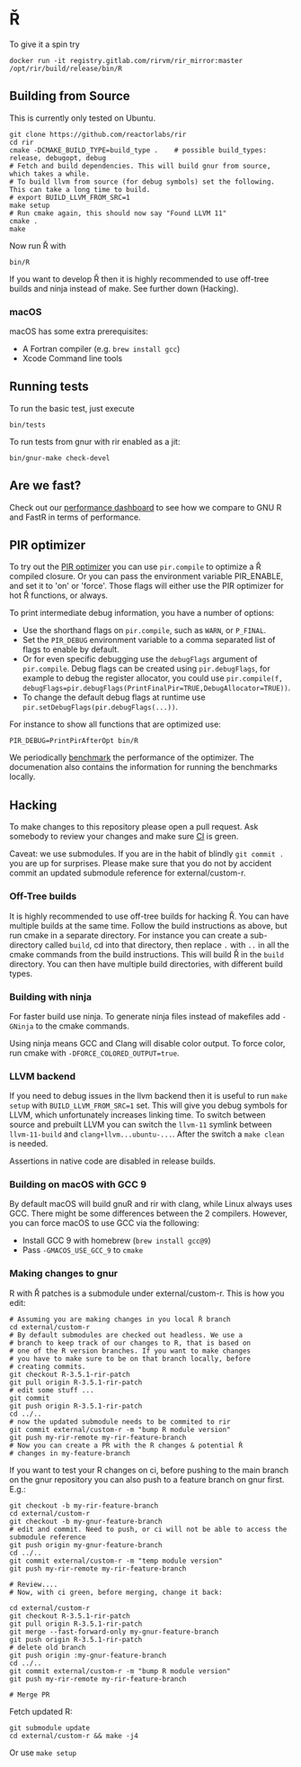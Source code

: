 # Ř

To give it a spin try

    docker run -it registry.gitlab.com/rirvm/rir_mirror:master /opt/rir/build/release/bin/R

## Building from Source

This is currently only tested on Ubuntu.

    git clone https://github.com/reactorlabs/rir
    cd rir
    cmake -DCMAKE_BUILD_TYPE=build_type .    # possible build_types: release, debugopt, debug
    # Fetch and build dependencies. This will build gnur from source, which takes a while.
    # To build llvm from source (for debug symbols) set the following. This can take a long time to build.
    # export BUILD_LLVM_FROM_SRC=1
    make setup
    # Run cmake again, this should now say "Found LLVM 11"
    cmake .
    make

Now run Ř with

    bin/R

If you want to develop Ř then it is highly recommended to use off-tree builds and ninja instead of make. See further down (Hacking).

### macOS

macOS has some extra prerequisites:

- A Fortran compiler (e.g. `brew install gcc`)
- Xcode Command line tools

## Running tests

To run the basic test, just execute

    bin/tests

To run tests from gnur with rir enabled as a jit:

    bin/gnur-make check-devel

## Are we fast?

Check out our [performance dashboard](https://speed.r-vm.net) to see how we compare to GNU R and FastR in terms of performance.

## PIR optimizer

To try out the [PIR optimizer](documentation/pir.md) you can use `pir.compile` to optimize a Ř compiled closure.
Or you can pass the environment variable PIR_ENABLE, and set it to 'on' or 'force'.
Those flags will either use the PIR optimizer for hot Ř functions, or always.

To print intermediate debug information, you have a number of options:
* Use the shorthand flags on `pir.compile`, such as `WARN`, or `P_FINAL`.
* Set the `PIR_DEBUG` environment variable to a comma separated list of flags to enable by default.
* Or for even specific debugging use the `debugFlags` argument of `pir.compile`. Debug flags can be created using `pir.debugFlags`, for example to debug the register allocator, you could use `pir.compile(f, debugFlags=pir.debugFlags(PrintFinalPir=TRUE,DebugAllocator=TRUE))`.
* To change the default debug flags at runtime use `pir.setDebugFlags(pir.debugFlags(...))`.

For instance to show all functions that are optimized use:

    PIR_DEBUG=PrintPirAfterOpt bin/R

We periodically [benchmark](documentation/benchmarking.md) the performance of the optimizer.
The documenation also contains the information for running the benchmarks locally.

## Hacking

To make changes to this repository please open a pull request. Ask somebody to
review your changes and make sure [CI](https://gitlab.com/rirvm/rir_mirror/pipelines) is green.

Caveat: we use submodules. If you are in the habit of blindly `git commit .` you are up for surprises. Please make sure that you do not by accident commit an updated submodule reference for external/custom-r.

### Off-Tree builds

It is highly recommended to use off-tree builds for hacking Ř.
You can have multiple builds at the same time.
Follow the build instructions as above, but run cmake in a separate directory.
For instance you can create a sub-directory called `build`, cd into that
directory, then replace `.` with `..` in all the cmake commands from the build instructions.
This will build Ř in the `build` directory. You can then have multiple build directories, with different build types.

### Building with ninja

For faster build use ninja. To generate ninja files instead of makefiles add `-GNinja` to the cmake commands.

Using ninja means GCC and Clang will disable color output. To force color, run cmake with `-DFORCE_COLORED_OUTPUT=true`.

### LLVM backend

If you need to debug issues in the llvm backend then it is useful to run `make setup` with `BUILD_LLVM_FROM_SRC=1` set. This will give you debug symbols for LLVM, which unfortunately increases linking time. To switch between source and prebuilt LLVM you can switch the `llvm-11` symlink between `llvm-11-build` and `clang+llvm...ubuntu-...`. After the switch a `make clean` is needed.

Assertions in native code are disabled in release builds.

### Building on macOS with GCC 9

By default macOS will build gnuR and rir with clang, while Linux always uses GCC. There might be some differences between the 2 compilers. However, you can force macOS to use GCC via the following:

- Install GCC 9 with homebrew (`brew install gcc@9`)
- Pass `-GMACOS_USE_GCC_9` to `cmake`

### Making changes to gnur

R with Ř patches is a submodule under external/custom-r. This is how you edit:

    # Assuming you are making changes in you local Ř branch
    cd external/custom-r
    # By default submodules are checked out headless. We use a
    # branch to keep track of our changes to R, that is based on
    # one of the R version branches. If you want to make changes
    # you have to make sure to be on that branch locally, before
    # creating commits.
    git checkout R-3.5.1-rir-patch
    git pull origin R-3.5.1-rir-patch
    # edit some stuff ... 
    git commit
    git push origin R-3.5.1-rir-patch
    cd ../..
    # now the updated submodule needs to be commited to rir 
    git commit external/custom-r -m "bump R module version"
    git push my-rir-remote my-rir-feature-branch
    # Now you can create a PR with the R changes & potential Ř 
    # changes in my-feature-branch

If you want to test your R changes on ci, before pushing to the main branch on the gnur repository you can also push to a feature branch on gnur first. E.g.:

    git checkout -b my-rir-feature-branch
    cd external/custom-r
    git checkout -b my-gnur-feature-branch
    # edit and commit. Need to push, or ci will not be able to access the submodule reference
    git push origin my-gnur-feature-branch
    cd ../..
    git commit external/custom-r -m "temp module version"
    git push my-rir-remote my-rir-feature-branch

    # Review....
    # Now, with ci green, before merging, change it back:

    cd external/custom-r
    git checkout R-3.5.1-rir-patch
    git pull origin R-3.5.1-rir-patch
    git merge --fast-forward-only my-gnur-feature-branch
    git push origin R-3.5.1-rir-patch
    # delete old branch
    git push origin :my-gnur-feature-branch
    cd ../..
    git commit external/custom-r -m "bump R module version"
    git push my-rir-remote my-rir-feature-branch

    # Merge PR

Fetch updated R:

    git submodule update
    cd external/custom-r && make -j4 

Or use `make setup`
